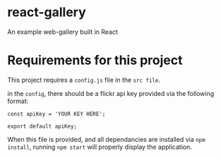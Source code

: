 # react-gallery
An example web-gallery built in React

# Requirements for this project

This project requires a `config.js` file in the `src file`.

in the `config`, there should be a flickr api key provided via the following format:

```
const apiKey = 'YOUR KEY HERE';

export default apiKey;
```

When this file is provided, and all dependancies are installed via `npm install`, running `npm start` will properly display the application.
